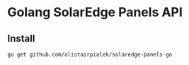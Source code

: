# Golang SolarEdge Panels API

## Install

```
go get github.com/alistairpialek/solaredge-panels-go
```
